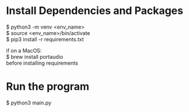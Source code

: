 # Install Dependencies and Packages 
$ python3 -m venv <env_name> <br>
$ source <env_name>/bin/activate <br>
$ pip3 install -r requirements.txt <br>

if on a MacOS: <br> 
$ brew install portaudio <br> 
before installing requirements


# Run the program
$ python3 main.py

